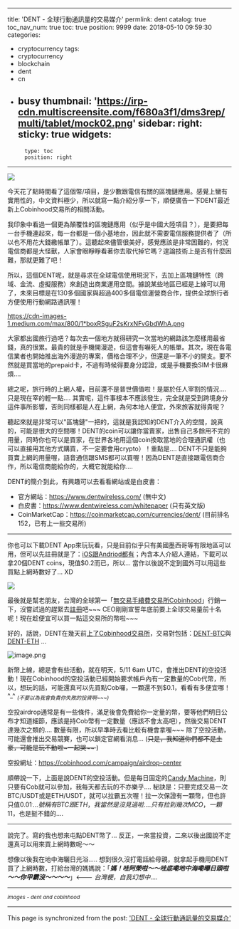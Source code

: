 
---
title: 'DENT - 全球行動通訊量的交易媒介'
permlink: dent
catalog: true
toc_nav_num: true
toc: true
position: 9999
date: 2018-05-10 09:59:30
categories:
- cryptocurrency
tags:
- cryptocurrency
- blockchain
- dent
- cn
- busy
thumbnail: 'https://irp-cdn.multiscreensite.com/f680a3f1/dms3rep/multi/tablet/mock02.png'
sidebar:
    right:
        sticky: true
widgets:
    -
        type: toc
        position: right
---


![](https://irp-cdn.multiscreensite.com/f680a3f1/dms3rep/multi/tablet/mock02.png)

今天花了點時間看了這個幣/項目，是少數跟電信有關的區塊鏈應用。感覺上蠻有實用性的，中文資料極少，所以就寫一點介紹分享一下，順便廣告一下DENT最近新上Cobinhood交易所的相關活動。

我印象中看過一個更為顛覆性的區塊鏈應用（似乎是中國大陸項目？），是要把每一台手機連起來，每一台都是一個小基地台，因此就不需要電信服務提供者了（所以也不用花大錢繳帳單了）。這聽起來儘管很美好，感覺應該是非常困難的，何況電信商都是大怪獸，人家會眼睜睜看著你去取代掉它嗎？遑論技術上是否有什麼困難，那就更難了吧！

所以，這個DENT呢，就是尋求在全球電信使用現況下，去加上區塊鏈特性（跨域、金流、虛擬服務）來創造出商業運用空間。據說某些地區已經是上線可以用了，未來目標是在130多個國家與超過400多個電信運營商合作，提供全球旅行者方便使用行動網路通訊喔！

https://cdn-images-1.medium.com/max/800/1*boxRSguF2sKrxNFvGbdWhA.png

大家都出國旅行過吧？每次去一個地方就得研究一次當地的網路該怎麼樣用最省錢，真的很累。最貴的就是手機開漫遊，但這會有嚇死人的帳單。其次，現在各電信業者也開始推出海外漫遊的專案，價格合理不少，但還是一筆不小的開支。要不然就是買當地的prepaid卡，不過有時候得要身分認證，或是手機要換SIM卡很麻煩.... 

總之呢，旅行時的上網人權，目前還不是普世價值啦！是屬於任人宰割的情況.... 只是現在宰的輕一點.... 其實呢，這件事根本不應該發生，完全就是受到跨境身分這件事所影響，否則同樣都是人在上網，為何本地人便宜，外來旅客就得貴呢？

聽起來就是非常可以"區塊鏈"一把的，這就是我認知的DENT介入的空間，說真的，可能是很大的空間哪！DENT的coin可以讓你當賣家，出售自己多餘用不完的用量，同時你也可以是買家，在世界各地用這個coin換取當地的合理通訊權（也可以直接用其他方式購買，不一定要會用crypto）！重點是.... DENT不只是能夠買賣上網的用量喔，語音通信跟SMS都可以買喔！因為DENT是直接跟電信商合作，所以電信商能給你的，大概它就能給你....

DENT的簡介到此，有興趣可以去看看網站或是白皮書：

* 官方網站：https://www.dentwireless.com/ (無中文)
* 白皮書：https://www.dentwireless.com/whitepaper (只有英文版)
* CoinMarketCap：https://coinmarketcap.com/currencies/dent/ (目前排名152，已有上一些交易所) 

****
你也可以下載DENT App來玩玩看，只是目前似乎只有美國墨西哥等有限地區可以用，但可以先註冊就是了：[iOS跟Andriod都有](https://dent.app.link/X0aSQ2LJNM)；內含本人介紹人連結，下載可以拿20個DENT coins，現值$0.2而已，所以... 當作以後說不定到國外可以用這些買點上網時數好了...  XD

![](https://pbs.twimg.com/media/Dcfn8AVW4AAyIEH.jpg)

最後就是幫老朋友，台灣的全球第一「[無交易手續費交易所Cobinhood](https://cobinhood.com/home)」行銷一下，沒嘗試過的趕緊去[註冊](https://cobinhood.com/home?referrerId=ecf4a24f-69d5-48e9-91b5-12d4955047e2)吧~~~ CEO剛剛宣誓年底前要上全球交易量前十名呢！現在趁便宜可以買一點這交易所的幣啦~~~ 

好的，話說，DENT在幾天前[上了Cobinhood交易所](https://cobinhood.com/announcements/c32f6f37-1164-465e-8e6f-5753e29fb5f9)，交易對包括：[DENT-BTC](https://cobinhood.com/trade/DENT-BTC)與[DENT-ETH](https://cobinhood.com/trade/DENT-ETH) ...

![image.png](https://gateway.ipfs.io/ipfs/QmfVwi5kbjzMVgRbDGC4gRxYmGXdJLYYYn9KUmD1spuqeJ)


新幣上線，總是會有些活動，就在明天，5/11 6am UTC，會推出DENT的空投活動！現在Cobinhood的空投活動已經開始要求帳戶內有一定數量的Cob代幣，所以，想玩的話，可能還真可以先買點Cob囉，一顆還不到$0.1，看看有多便宜哪！^_^ <sub>*(不要以為我會負責你失敗的投資啊~~~)*</sub>

空投airdrop通常是有一些條件，滿足後會免費給你一定量的幣，要等他們明日公布才知道細節，應該是持Cob幣有一定數量（應該不會太高吧），然後交易DENT達幾次之類的.... 數量有限，所以早準時去看比較有機會拿喔~~~ 除了空投活動，可能還會推出交易競賽，也可以鎖定官網看消息... (<del>只是，我知道你們都不是土豪，可能是玩不動啦~~~一起哭~~~~ </del>)

空投網址：https://cobinhood.com/campaign/airdrop-center

順帶說一下，上面是說DENT的空投活動。但是每日固定的[Candy Machine](https://cobinhood.com/campaign/candy-machine)，則只要有Cob就可以參加，我每天都去玩的不亦樂乎.... 秘訣是：只要完成交易一次BTC/USDT或是ETH/USDT，就可以拉霸五次喔！拉一次保證有一顆幣，但也許只值$0.01 ^_^.... 號稱有BTC跟ETH，我當然是沒見過啦.... 只有拉到幾次MCO，一顆$11，也是挺不錯的....

****
說完了。寫的我也想來屯點DENT幣了... 反正，一來當投資，二來以後出國說不定還真可以用來買上網時數呢～～

想像以後我在地中海曬日光浴..... 想到很久沒打電話給母親，就拿起手機用DENT買了上網時數，打給台灣的媽媽說：「***媽！哇阿榮啦～～哇底嘞地中海嘞曝日頭啦～～你甲霸沒～～～～***」<--- *台灣梗，自我幻想中*....

****
<sub>*images - dent and cobinhood*</sub>







- - -

This page is synchronized from the post: ['DENT - 全球行動通訊量的交易媒介'](https://steemit.com/@deanliu/dent)

